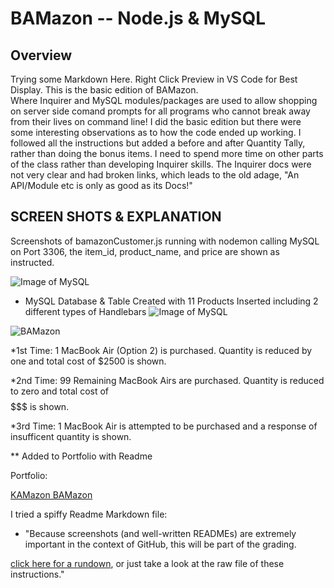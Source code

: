 # BAMazon -- Node.js & MySQL

## Overview

Trying some Markdown Here.  Right Click Preview in VS Code for Best Display.  This is the basic edition of BAMazon.   
Where Inquirer and MySQL modules/packages are used to allow shopping on server side comand prompts for all 
programs who cannot break away from their lives on command line!  I did the basic edition but there were some
interesting observations as to how the code ended up working.  I followed all the instructions but added a 
before and after Quantity Tally, rather than doing the bonus items.  I need to spend more time on other parts of the class
rather than developing Inquirer skills.  The Inquirer docs were not very clear and had broken links, which leads to 
the old adage, "An API/Module etc is only as good as its Docs!"


## SCREEN SHOTS & EXPLANATION

Screenshots of bamazonCustomer.js running with nodemon calling MySQL on Port 3306, the item_id, product_name, 
and price are shown as instructed.

![Image of MySQL](https://kamranjune.github.io/bamazon/images/mysql.png) 


*  MySQL Database & Table Created with 11 Products Inserted including 2 different types of Handlebars
![Image of MySQL](https://kamranjune.github.io/bamazon/images/mysql.png) 


![BAMazon](https://kamranjune.github.io/bamazon/images/bamazon.gif) 


*1st Time:  1 MacBook Air (Option 2) is purchased.   Quantity is reduced by one and total cost of $2500 is shown.

*2nd Time:  99 Remaining MacBook Airs are purchased.  Quantity is reduced to zero and total cost of $$$$$$$ is shown.

*3rd Time:  1 MacBook Air is attempted to be purchased and a response of insufficent quantity is shown.









** Added to Portfolio with Readme

Portfolio: 

[KAMazon BAMazon](https://kamranjune.github.io/responsiveportfolio/portfolio.html) 


I tried a spiffy Readme Markdown file:
* "Because screenshots (and well-written READMEs) are extremely important in the context of GitHub, this will be part of the grading.

[click here for a rundown](https://guides.github.com/features/mastering-markdown/), or just take a look at the raw file of these instructions."